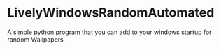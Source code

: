# LivelyWindowsRandomAutomated
A simple python program that you can add to your windows startup for random Wallpapers
